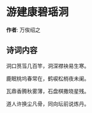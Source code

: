 # 游建康碧瑶洞

**作者**: 万俟绍之

## 诗词内容

洞口筼筜几百竿，洞深襟袂易生寒。

鹿眠桃坞春常在，鹤唳松梢夜未阑。

瓦鼎香腾秋雾薄，石盘棋撒晓星残。

道人许换尘凡骨，同向坛前说炼丹。


